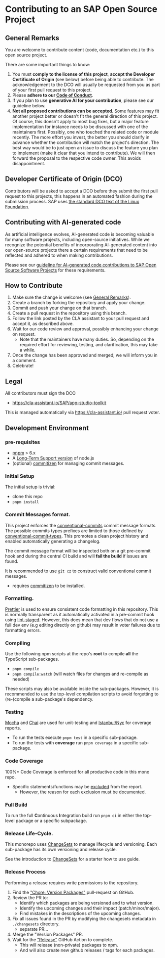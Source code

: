 # Contributing to an SAP Open Source Project

## General Remarks

You are welcome to contribute content (code, documentation etc.) to this open source project.

There are some important things to know:

1. You must **comply to the license of this project**, **accept the Developer Certificate of Origin** (see below) before being able to contribute. The acknowledgement to the DCO will usually be requested from you as part of your first pull request to this project.
2. Please **adhere to our [Code of Conduct](CODE_OF_CONDUCT.md)**.
3. If you plan to use **generative AI for your contribution**, please see our guideline below.
4. **Not all proposed contributions can be accepted**. Some features may fit another project better or doesn't fit the general direction of this project. Of course, this doesn't apply to most bug fixes, but a major feature implementation for instance needs to be discussed with one of the maintainers first. Possibly, one who touched the related code or module recently. The more effort you invest, the better you should clarify in advance whether the contribution will match the project's direction. The best way would be to just open an issue to discuss the feature you plan to implement (make it clear that you intend to contribute). We will then forward the proposal to the respective code owner. This avoids disappointment.

## Developer Certificate of Origin (DCO)

Contributors will be asked to accept a DCO before they submit the first pull request to this projects, this happens in an automated fashion during the submission process. SAP uses [the standard DCO text of the Linux Foundation](https://developercertificate.org/).

## Contributing with AI-generated code

As artificial intelligence evolves, AI-generated code is becoming valuable for many software projects, including open-source initiatives. While we recognize the potential benefits of incorporating AI-generated content into our open-source projects there a certain requirements that need to be reflected and adhered to when making contributions.

Please see our [guideline for AI-generated code contributions to SAP Open Source Software Projects](CONTRIBUTING_USING_GENAI.md) for these requirements.

## How to Contribute

1. Make sure the change is welcome (see [General Remarks](#general-remarks)).
2. Create a branch by forking the repository and apply your change.
3. Commit and push your change on that branch.
4. Create a pull request in the repository using this branch.
5. Follow the link posted by the CLA assistant to your pull request and accept it, as described above.
6. Wait for our code review and approval, possibly enhancing your change on request.
   - Note that the maintainers have many duties. So, depending on the required effort for reviewing, testing, and clarification, this may take a while.
7. Once the change has been approved and merged, we will inform you in a comment.
8. Celebrate!

## Legal

All contributors must sign the DCO

- https://cla-assistant.io/SAP/app-studio-toolkit

This is managed automatically via https://cla-assistant.io/ pull request voter.

## Development Environment

### pre-requisites

- [pnpm](https://pnpm.io/installation#using-npm) > 6.x
- A [Long-Term Support version](https://nodejs.org/en/about/releases/) of node.js
- (optional) [commitizen](https://github.com/commitizen/cz-cli#installing-the-command-line-tool) for managing commit messages.

### Initial Setup

The initial setup is trivial:

- clone this repo
- `pnpm install`

### Commit Messages format.

This project enforces the [conventional-commits][conventional_commits] commit message formats.
The possible commits types prefixes are limited to those defined by [conventional-commit-types][commit_types].
This promotes a clean project history and enabled automatically generating a changelog.

The commit message format will be inspected both on a git pre-commit hook
and during the central CI build and will **fail the build** if issues are found.

It is recommended to use `git cz` to construct valid conventional commit messages.

- requires [commitizen](https://github.com/commitizen/cz-cli#installing-the-command-line-tool) to be installed.

[commit_types]: https://github.com/commitizen/conventional-commit-types/blob/master/index.json
[conventional_commits]: https://www.conventionalcommits.org/en/v1.0.0/

### Formatting.

[Prettier](https://prettier.io/) is used to ensure consistent code formatting in this repository.
This is normally transparent as it automatically activated in a pre-commit hook using [lint-staged](https://github.com/okonet/lint-staged).
However, this does mean that dev flows that do not use a full dev env (e.g editing directly on github)
may result in voter failures due to formatting errors.

### Compiling

Use the following npm scripts at the repo's **root** to compile **all** the TypeScript sub-packages.

- `pnpm compile`
- `pnpm compile:watch` (will watch files for changes and re-compile as needed)

These scripts may also be available inside the sub-packages. However, it is recommended to
use the top-level compilation scripts to avoid forgetting to (re-)compile a sub-package's dependency.

### Testing

[Mocha][mocha] and [Chai][chai] are used for unit-testing and [Istanbul/Nyc][istanbul] for coverage reports.

[mocha]: https://mochajs.org/
[chai]: https://www.chaijs.com
[istanbul]: https://istanbul.js.org/

- To run the tests execute `pnpm test` in a specific sub-package.
- To run the tests with **coverage** run `pnpm coverage` in a specific sub-package.

### Code Coverage

100%\* Code Coverage is enforced for all productive code in this mono repo.

- Specific statements/functions may be [excluded][ignore_coverage] from the report.
  - However, the reason for each exclusion must be documented.

[ignore_coverage]: https://github.com/gotwarlost/istanbul/blob/master/ignoring-code-for-coverage.md

### Full Build

To run the full **C**ontinuous **I**ntegration build run `pnpm ci` in either the top-level package or a specific subpackage.

### Release Life-Cycle.

This monorepo uses [ChangeSets][changesets] to manage lifecycle and versioning.
Each sub-package has its own versioning and release cycle.

See the introduction to [ChangeSets][changesets] for a starter how to use guide.

[changesets]: https://github.com/changesets/changesets?tab=readme-ov-file#readme
[intro_changesets]: https://github.com/changesets/changesets/blob/main/docs/intro-to-using-changesets.md

### Release Process

Performing a release requires write permissions to the repository.

1. Find the ["Chore: Version Packages"][version_packages_search] pull-request on GitHub.
2. Review the PR to:
   - Identify which packages are being versioned and to what version.
   - Identify the upcoming changes and their impact (patch/minor/major).
   - Find mistakes in the descriptions of the upcoming changes.
3. Fix all issues found in the PR by modifying the changesets metadata in `./changesets` directory.
   - separate PR...
4. Merge the "Version Packages" PR.
5. Wait for the ["Release"][release_gh_action] GitHub Action to complete.
   - This will release (non-private) packages to npm.
   - And will also create new github releases / tags for each packages.

[version_packages_search]: https://github.com/SAP/app-studio-toolkit/pulls?q=is%3Apr+author%3Aapp%2Fgithub-actions+version+packages
[release_gh_action]: https://github.com/SAP/app-studio-toolkit/actions/workflows/release.yml
